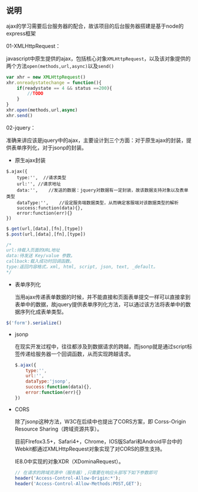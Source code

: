 ## 说明
ajax的学习需要后台服务器的配合，故该项目的后台服务器搭建是基于node的express框架

01-XMLHttpRequest：

javascript中原生提供的ajax，包括核心对象`XMLHttpRequest`，以及该对象提供的两个方法`open(methods,url,async)`以及`send()`

```javascript
var xhr = new XMLHttpRequest()
xhr.onreadystatechange = function(){
    if(readystate == 4 && status ==200){
        //TODO
    }
}
xhr.open(methods,url,async)
xhr.send()
```



02-jquery：

准确来讲应该是jquery中的ajax，主要设计到三个方面：对于原生ajax的封装，提供表单序列化，对于jsonp的封装。

- 原生ajax封装

```javasc
$.ajax({
    type:'',  //请求类型	
    url:'',	//请求地址
    data:'',	//发送的数据：jquery对数据有一定封装，故该数据支持对象以及表单类型
    dataType:'',	//设定服务端数据类型，从而确定客服端对该数据类型的解析
    success:function(data){},
    error:function(err){}
})
```

```javascript
$.get(url,[data],[fn],[type])
$.post(url,[data],[fn],[type])

/*
url:待载入页面的URL地址
data:待发送 Key/value 参数。
callback:载入成功时回调函数。
type:返回内容格式，xml, html, script, json, text, _default。
*/
```

- 表单序列化

  当用ajax传递表单数据的时候，并不能直接和页面表单提交一样可以直接拿到表单中的数据，故jquery提供表单序列化方法，可以通过该方法将表单中的数据序列化成表单类型。

```javascript
$('form').serialize()
```

- jsonp

  在现实开发过程中，往往都涉及到数据请求的跨越，而jsonp就是通过script标签传递给服务器一个回调函数，从而实现跨越请求。

  ```javascript
  $.ajax({
      type:'',
      url:'',
      dataType:'jsonp',
      success:function(data){},
      error:function(err){}
  })
  ```

- CORS

  除了jsonp这种方法，W3C在后续中也提出了CORS方案，即 Corss-Origin Resource Sharing（跨域资源共享）。

  目前FIrefox3.5+，Safari4+，Chrome，IOS版Safari和Android平台中的Webkit都通过XMLHttpRequest对象实现了对CORS的原生支持。

  IE8.0中实现的对象XDR（XDominaRequest）。

  ```javascript
  // 在请求的跨域资源中（服务器）,只需要在响应头部写下如下参数即可
  header('Access-Control-Allow-Origin:*');
  header('Access-Control-Allow-Methods:POST,GET');
  ```
